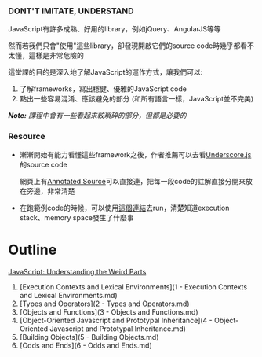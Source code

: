 ### DONT'T IMITATE, UNDERSTAND

JavaScript有許多成熟、好用的library，例如jQuery、AngularJS等等

然而若我們只會"使用"這些library，卻發現開啟它們的source code時幾乎都看不太懂，這樣是非常危險的

這堂課的目的是深入地了解JavaScript的運作方式，讓我們可以:

1. 了解frameworks，寫出穩健、優雅的JavaScript code
2. 點出一些容易混淆、應該避免的部分 (和所有語言一樣，JavaScript並不完美)

*__Note:__ 課程中會有一些看起來較瑣碎的部分，但都是必要的*

### Resource

* 漸漸開始有能力看懂這些framework之後，作者推薦可以去看[Underscore.js](http://underscorejs.org/)的source code

    網頁上有[Annotated Source](http://underscorejs.org/docs/underscore.html)可以直接連，把每一段code的註解直接分開來放在旁邊，非常清楚
    
* 在跑範例code的時候，可以使用[這個連結](http://www.pythontutor.com/javascript.html)去run，清楚知道execution stack、memory space發生了什麼事

# Outline
[JavaScript: Understanding the Weird Parts](https://www.udemy.com/understand-javascript/learn/v4/overview)

1. [Execution Contexts and Lexical Environments](1 - Execution Contexts and Lexical Environments.md)
2. [Types and Operators](2 - Types and Operators.md)
3. [Objects and Functions](3 - Objects and Functions.md)
4. [Object-Oriented Javascript and Prototypal Inheritance](4 - Object-Oriented Javascript and Prototypal Inheritance.md)
5. [Building Objects](5 - Building Objects.md)
6. [Odds and Ends](6 - Odds and Ends.md)
